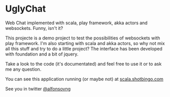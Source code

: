 # UglyChat
Web Chat implemented with scala, play framework, akka actors and websockets. Funny, isn't it?

This projecte is a demo project to test the possibilities of websockets with play framework. I'm also starting with
 scala and akka actors, so why not mix all this stuff and try to do a little project? The interface has been developed
 with foundation and a bit of jquery.

Take a look to the code (it's documentated) and feel free to use it or to ask me any question.

You can see this application running (or maybe not) at [scala.shotbingo.com](http://scala.shotbingo.com/) 

See you in twitter [@alfonsovng](https://twitter.com/alfonsovng)
